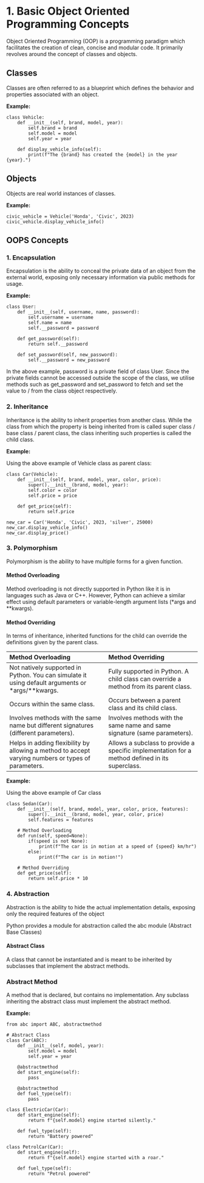 # 1. Basic Object Oriented Programming Concepts

Object Oriented Programming (OOP) is a programming paradigm which facilitates the creation of clean, concise and modular code. It primarily revolves around the concept of classes and objects.

## Classes

Classes are often referred to as a blueprint which defines the behavior and properties associated with an object.

**Example:**

    class Vehicle:
        def __init__(self, brand, model, year):
            self.brand = brand
            self.model = model
            self.year = year

        def display_vehicle_info(self):
            print(f"The {brand} has created the {model} in the year {year}.")

## Objects

Objects are real world instances of classes.

**Example:**

    civic_vehicle = Vehicle('Honda', 'Civic', 2023)
    civic_vehicle.display_vehicle_info()

## OOPS Concepts

### 1. **Encapsulation**

Encapsulation is the ability to conceal the private data of an object from the external world, exposing only necessary information via public methods for usage.

**Example:**

    class User:
        def __init__(self, username, name, password):
            self.username = username
            self.name = name
            self.__password = password

        def get_password(self):
            return self.__password

        def set_password(self, new_password):
            self.__password = new_password

In the above example, password is a private field of class User. Since the private fields cannot be accessed outside the scope of the class, we utilise methods such as get_password and set_password to fetch and set the value to / from the class object respectively.

### 2. **Inheritance**

Inheritance is the ability to inherit properties from another class. While the class from which the property is being inherited from is called super class / base class / parent class, the class inheriting such properties is called the child class.

**Example:**

Using the above example of Vehicle class as parent class:

    class Car(Vehicle):
        def __init__(self, brand, model, year, color, price):
            super().__init__(brand, model, year):
            self.color = color
            self.price = price

        def get_price(self):
            return self.price

    new_car = Car('Honda', 'Civic', 2023, 'silver', 25000)
    new_car.display_vehicle_info()
    new_car.display_price()

### 3. **Polymorphism**

Polymorphism is the ability to have multiple forms for a given function.

#### **Method Overloading**  

Method overloading is not directly supported in Python like it is in languages such as Java or C++. However, Python can achieve a similar effect using default parameters or variable-length argument lists (*args and **kwargs).

#### **Method Overriding**  

In terms of inheritance, inherited functions for the child can override the definitions given by the parent class.

| **Method Overloading** | **Method Overriding** |
| :---        |    :----   |
| Not natively supported in Python. You can simulate it using default arguments or *args/**kwargs. | Fully supported in Python. A child class can override a method from its parent class. |
| Occurs within the same class. | Occurs between a parent class and its child class. |
| Involves methods with the same name but different signatures (different parameters). | Involves methods with the same name and same signature (same parameters). |
| Helps in adding flexibility by allowing a method to accept varying numbers or types of parameters. | Allows a subclass to provide a specific implementation for a method defined in its superclass. |

**Example:**

Using the above example of Car class

    class Sedan(Car):
        def __init__(self, brand, model, year, color, price, features):
            super().__init__(brand, model, year, color, price)
            self.features = features

        # Method Overloading
        def run(self, speed=None):
            if(speed is not None):
                print(f"The car is in motion at a speed of {speed} km/hr")
            else:
                print(f"The car is in motion!")            

        # Method Overriding
        def get_price(self):
            return self.price * 10

### 4. **Abstraction**

Abstraction is the ability to hide the actual implementation details, exposing only the required features of the object

Python provides a module for abstraction called the abc module (Abstract Base Classes)

#### **Abstract Class**  

A class that cannot be instantiated and is meant to be inherited by subclasses that implement the abstract methods.

### **Abstract Method**

A method that is declared, but contains no implementation. Any subclass inheriting the abstract class must implement the abstract method.

**Example:**

    from abc import ABC, abstractmethod

    # Abstract Class
    class Car(ABC):
        def __init__(self, model, year):
            self.model = model
            self.year = year

        @abstractmethod
        def start_engine(self):
            pass

        @abstractmethod
        def fuel_type(self):
            pass

    class ElectricCar(Car):
        def start_engine(self):
            return f"{self.model} engine started silently."

        def fuel_type(self):
            return "Battery powered"

    class PetrolCar(Car):
        def start_engine(self):
            return f"{self.model} engine started with a roar."

        def fuel_type(self):
            return "Petrol powered"
            
